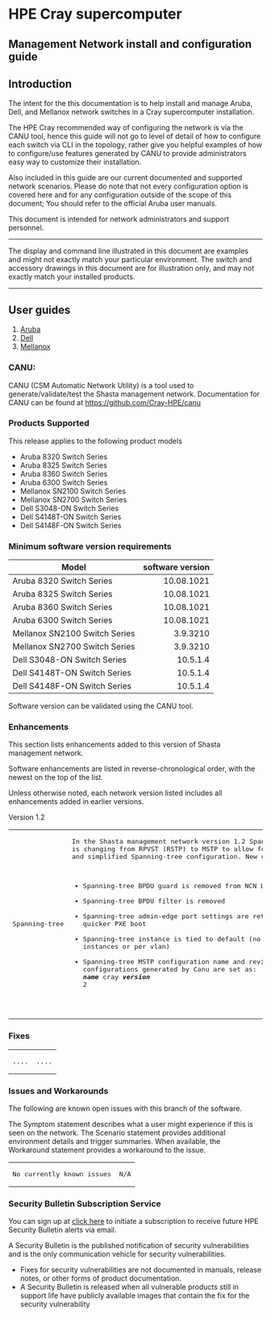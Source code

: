 # HPE Cray supercomputer

## Management Network install and configuration guide



## Introduction

The intent for the this documentation is to help install and manage Aruba, Dell, and Mellanox network switches in a Cray supercomputer installation.

The HPE Cray recommended way of configuring the network is via the CANU tool, hence this guide will not go to level of detail of how to configure each switch via CLI in the topology, rather give you helpful examples of how to configure/use features generated by CANU to provide administrators easy way to customize their installation.

Also included in this guide are our current documented and supported network scenarios.
Please do note that not every configuration option is covered here and for any configuration outside of the scope of this document; You should refer to the official Aruba user manuals.



This document is intended for network administrators and support personnel.

__________________________________
The display and command line illustrated in this document are examples and might not exactly match your particular environment. The switch and accessory drawings in this document are for illustration only, and may not exactly match your installed products.
__________________________________

## User guides

   1. [Aruba](./network_management_install_guide/aruba/index_aruba.md)
   1. [Dell](./network_management_install_guide/dell/index_aruba.md)
   1. [Mellanox](./network_management_install_guide/mellanox/index_aruba.md)


### CANU:
CANU (CSM Automatic Network Utility) is a tool used to generate/validate/test the Shasta management network.
Documentation for CANU can be found at https://github.com/Cray-HPE/canu

### Products Supported

This release applies to the following product models

* Aruba 8320 Switch Series
* Aruba 8325 Switch Series
* Aruba 8360 Switch Series
* Aruba 6300 Switch Series
* Mellanox SN2100 Switch Series
* Mellanox SN2700 Switch Series
* Dell S3048-ON Switch Series
* Dell S4148T-ON Switch Series
* Dell S4148F-ON Switch Series

### Minimum software version requirements

| Model | software version |
| ----- | -----: |
| Aruba 8320 Switch Series | 10.08.1021 |
| Aruba 8325 Switch Series | 10.08.1021 |
| Aruba 8360 Switch Series | 10.08.1021 |
| Aruba 6300 Switch Series | 10.08.1021 |
| Mellanox SN2100 Switch Series | 3.9.3210|
| Mellanox SN2700 Switch Series | 3.9.3210|
| Dell S3048-ON Switch Series | 10.5.1.4|
| Dell S4148T-ON Switch Series | 10.5.1.4|
| Dell S4148F-ON Switch Series | 10.5.1.4|

Software version can be validated using the CANU tool.

### Enhancements

This section lists enhancements added to this version of Shasta management network.

Software enhancements are listed in reverse-chronological order, with the newest on the top of the list.

Unless otherwise noted, each network version listed includes all enhancements added in earlier versions.

Version 1.2

<table>
<td>
<pre>
Spanning-tree
</td>
</pre>
<td>
<pre>
In the Shasta management network version 1.2 Spanning-tree configuration 
is changing from RPVST (RSTP) to MSTP to allow for better vendor interoperability
and simplified Spanning-tree configuration. New default configuration: 

* Spanning-tree BPDU guard is removed from NCN LAG ports
* Spanning-tree BPDU filter is removed
* Spanning-tree admin-edge port settings are retained for allowing quicker PXE boot
* Spanning-tree instance is tied to default (no longer multiple instances or per vlan) 
* Spanning-tree MSTP configuration name and revision in all configurations generated by Canu are set as: ***name*** cray ***version*** 2 
</td>
</pre>
</table>

### Fixes

<table>
<td>
<pre>
....
</td>
</pre>
<td>
<pre>
....
</td>
</pre>
</table>

### Issues and Workarounds

The following are known open issues with this branch of the software.

The Symptom statement describes what a user might experience if this is seen on the network. The Scenario statement provides additional environment details and trigger summaries. When available, the Workaround
statement provides a workaround to the issue.

<table>
<td>
<pre>
No currently known issues
</pre>
</td>
<td>
<pre>
N/A
</td>
</pre>
</table>

### Security Bulletin Subscription Service

You can sign up at [click here](https://support.hpe.com/connect/s/?language=en_US)
to initiate a subscription to receive future HPE Security Bulletin alerts via email.

A Security Bulletin is the published notification of security vulnerabilities and is the only communication
vehicle for security vulnerabilities.

* Fixes for security vulnerabilities are not documented in manuals, release notes, or other forms of product
documentation.
* A Security Bulletin is released when all vulnerable products still in support life have publicly available
images that contain the fix for the security vulnerability

